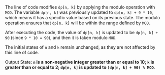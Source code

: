 The line of code modifies `dp[n, k]` by applying the modulo operation with `MOD`. The variable `dp[n, k]` was previously updated to `dp[n, k] + 9 * 10`, which means it has a specific value based on its previous state. The modulo operation ensures that `dp[n, k]` will be within the range defined by `MOD`.

After executing the code, the value of `dp[n, k]` is updated to be `dp[n, k] + 90` (since `9 * 10 = 90`), and then it is taken modulo `MOD`.

The initial states of `n` and `k` remain unchanged, as they are not affected by this line of code.

Output State: **`n` is a non-negative integer greater than or equal to 10; `k` is greater than or equal to 2; `dp[n, k]` is updated to `(dp[n, k] + 90) % MOD`**.